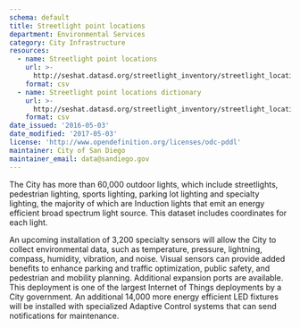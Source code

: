 ```yaml
---
schema: default
title: Streetlight point locations
department: Environmental Services
category: City Infrastructure
resources:
  - name: Streetlight point locations
    url: >-
      http://seshat.datasd.org/streetlight_inventory/streetlight_locations_datasd.csv
    format: csv
  - name: Streetlight point locations dictionary
    url: >-
      http://seshat.datasd.org/streetlight_inventory/streetlight_locations_dictionary_datasd.csv
    format: csv
date_issued: '2016-05-03'
date_modified: '2017-05-03'
license: 'http://www.opendefinition.org/licenses/odc-pddl'
maintainer: City of San Diego
maintainer_email: data@sandiego.gov
---
```

The City has more than 60,000 outdoor lights, which include streetlights, pedestrian lighting, sports lighting, parking lot lighting and specialty lighting, the majority of which are Induction lights that emit an energy efficient broad spectrum light source. This dataset includes coordinates for each light.
<!--more-->

An upcoming installation of 3,200 specialty sensors will allow the City to collect environmental data, such as temperature, pressure, lightning, compass, humidity, vibration, and noise. Visual sensors can provide added benefits to enhance parking and traffic optimization, public safety, and pedestrian and mobility planning. Additional expansion ports are available. This deployment is one of the largest Internet of Things deployments by a City government. An additional 14,000 more energy efficient LED fixtures will be installed with specialized Adaptive Control  systems that can send notifications for maintenance.